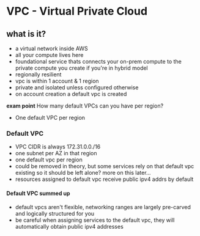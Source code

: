 # VPC - Virtual Private Cloud

## what is it?
 - a virtual network inside AWS
 - all your compute lives here
 - foundational service thats connects your on-prem compute to the private compute you create if you're in hybrid model
 - regionally resilient
 - vpc is within 1 account & 1 region
 - private and isolated unless configured otherwise
 - on account creation a default vpc is created

**exam point**
How many default VPCs can you have per region?
 - One default VPC per region
  

### Default VPC
 - VPC CIDR is always 172.31.0.0./16
 - one subnet per AZ in that region
 - one default vpc per region
 - could be removed in theory, but some services rely on that default vpc existing so it should be left alone? more on this later...
 - resources assigned to default vpc receive public ipv4 addrs by default

#### Default VPC summed up
 - default vpcs aren't flexible, networking ranges are largely pre-carved and logically structured for you
 - be careful when assigning services to the default vpc, they will automatically obtain public ipv4 addresses
